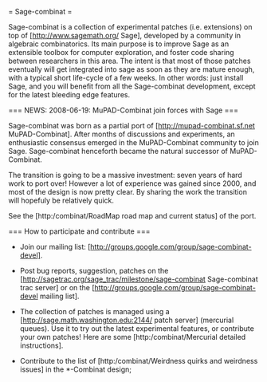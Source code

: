 = Sage-combinat =

Sage-combinat is a collection of experimental patches
(i.e. extensions) on top of [http://www.sagemath.org/ Sage], developed by
a community in algebraic combinatorics. Its main purpose is to improve
Sage as an extensible toolbox for computer exploration, and foster
code sharing between researchers in this area. The intent is that most
of those patches eventually will get integrated into sage as soon as
they are mature enough, with a typical short life-cycle of a few
weeks. In other words: just install Sage, and you will benefit from
all the Sage-combinat development, except for the latest bleeding edge features.

=== NEWS: 2008-06-19: MuPAD-Combinat join forces with Sage ===

Sage-combinat was born as a partial port of [http://mupad-combinat.sf.net MuPAD-Combinat].
After months of discussions and experiments, an enthusiastic consensus emerged in the
MuPAD-Combinat community to join Sage. Sage-combinat henceforth became
the natural successor of MuPAD-Combinat.

The transition is going to be a massive investment: seven years of
hard work to port over! However a lot of experience was gained since 2000, and
most of the design is now pretty clear. By sharing the work the transition will hopefuly
be relatively quick.

See the [http:/combinat/RoadMap road map and current status] of the port.

=== How to participate and contribute ===

 - Join our mailing list: [http://groups.google.com/group/sage-combinat-devel].

 - Post bug reports, suggestion, patches on the [http://sagetrac.org/sage_trac/milestone/sage-combinat Sage-combinat trac server] or on the [http://groups.google.com/group/sage-combinat-devel mailing list].

 - The collection of patches is managed using a [http://sage.math.washington.edu:2144/ patch server] (mercurial queues). Use it to try out the latest experimental features, or contribute your own patches! Here are some [http:/combinat/Mercurial detailed instructions].

 - Contribute to the list of [http:/combinat/Weirdness quirks and weirdness issues] in the *-Combinat design;

